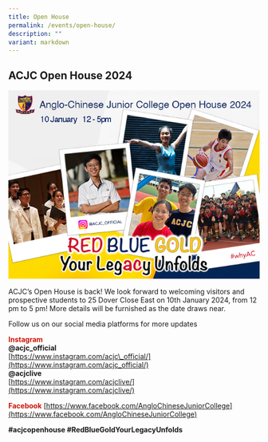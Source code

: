 ```yaml
---
title: Open House
permalink: /events/open-house/
description: ""
variant: markdown
---
```

## ACJC Open House 2024

![](/images/HomePage/openhouse_2024.jpg)

ACJC’s Open House is back! We look forward to welcoming visitors and prospective students to 25 Dover Close East on 10th January 2024, from 12 pm to 5 pm! More details will be furnished as the date draws near.

Follow us on our social media platforms for more updates 

<font color="#CD1405"><b>Instagram</b></font>  
<b>@acjc\_official</b><br>
[https://www.instagram.com/acjc\_official/](https://www.instagram.com/acjc_official/)  
<b>@acjclive</b>&nbsp;  
[https://www.instagram.com/acjclive/](https://www.instagram.com/acjclive/)  
  
<font color="#CD1405"><b>Facebook</b></font>
[https://www.facebook.com/AngloChineseJuniorCollege](https://www.facebook.com/AngloChineseJuniorCollege)  
  
<b>#acjcopenhouse #RedBlueGoldYourLegacyUnfolds</b>